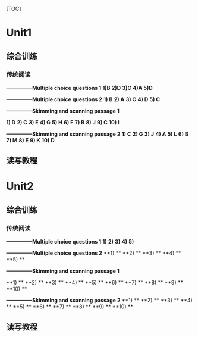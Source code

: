 [TOC]



# Unit1

## 综合训练

### 传统阅读

**—————Multiple choice questions 1**
**1)B**
**2)D**
**3)C**
**4)A**
**5)D**

**—————Multiple choice questions 2**
**1) B**
**2) A**
**3) C**
**4) D**
**5) C**



**—————Skimming and scanning passage 1**

**1) D**
**2) C**
**3) E**
**4) G**
**5) H**
**6) F**
**7) B**
**8) J**
**9) C**
**10) I**

**—————Skimming and scanning passage 2**
**1) C**
**2) G**
**3) J**
**4) A**
**5) L**
**6) B**
**7) M**
**8) E**
**9) K**
**10) D**

## 读写教程





# Unit2

## 综合训练

### 传统阅读

**—————Multiple choice questions 1**
**1)**
**2)**
**3)**
**4)**
**5)**

**—————Multiple choice questions 2**
**1) **
**2) **
**3) **
**4) **
**5) **



**—————Skimming and scanning passage 1**

**1) **
**2) **
**3) **
**4) **
**5) **
**6) **
**7) **
**8) **
**9) **
**10) **

**—————Skimming and scanning passage 2**
**1) **
**2) **
**3) **
**4) **
**5) **
**6) **
**7) **
**8) **
**9) **
**10) **

## 读写教程

